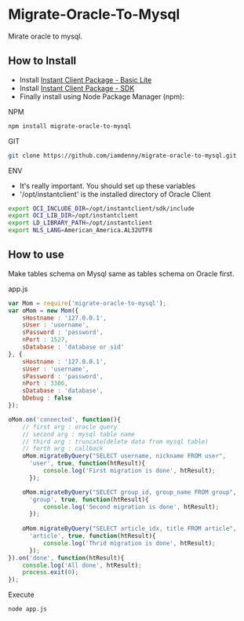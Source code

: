 # Migrate-Oracle-To-Mysql

Mirate oracle to mysql.

## How to Install

 * Install [Instant Client Package - Basic Lite](http://www.oracle.com/technetwork/database/features/instant-client/index-097480.html)
 * Install [Instant Client Package - SDK](http://www.oracle.com/technetwork/database/features/instant-client/index-097480.html)
 * Finally install using Node Package Manager (npm):

NPM
```bash
npm install migrate-oracle-to-mysql
```

GIT
```bash
git clone https://github.com/iamdenny/migrate-oracle-to-mysql.git
```

ENV 
* It's really important. You should set up these variables
* '/opt/instantclient' is the installed directory of Oracle Client
```bash
export OCI_INCLUDE_DIR=/opt/instantclient/sdk/include
export OCI_LIB_DIR=/opt/instantclient
export LD_LIBRARY_PATH=/opt/instantclient
export NLS_LANG=American_America.AL32UTF8
```

## How to use

Make tables schema on Mysql same as tables schema on Oracle first.

app.js
```js
var Mom = require('migrate-oracle-to-mysql');
var oMom = new Mom({
    sHostname : '127.0.0.1',
    sUser : 'username',
    sPassword : 'password',
    nPort : 1527,
    sDatabase : 'database or sid'
}, {
    sHostname : '127.0.0.1',
    sUser : 'username',
    sPassword : 'password',
    nPort : 3306,
    sDatabase : 'database',
    bDebug : false
});

oMom.on('connected', function(){
	// first arg : oracle query
	// second arg : mysql table name
	// third arg : truncate(delete data from mysql table)
	// forth arg : callback
    oMom.migrateByQuery("SELECT username, nickname FROM user",
      'user', true, function(htResult){
          console.log('First migration is done', htResult);
      });

    oMom.migrateByQuery("SELECT group_id, group_name FROM group",
      'group', true, function(htResult){
          console.log('Second migration is done', htResult);
      });
    
    oMom.migrateByQuery("SELECT article_idx, title FROM article",
      'article', true, function(htResult){
          console.log('Thrid migration is done', htResult);
      });      
}).on('done', function(htResult){
    console.log('All done', htResult);
    process.exit(0);
});
```

Execute
```bash
node app.js
```